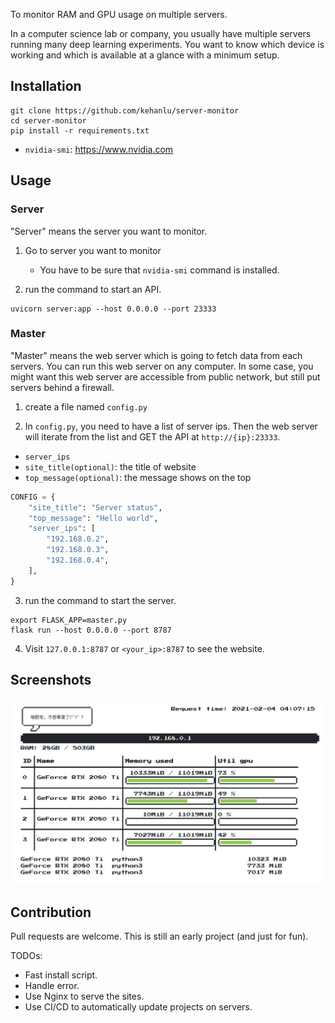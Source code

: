 To monitor RAM and GPU usage on multiple servers. 

In a computer science lab or company, you usually have multiple servers running many deep learning experiments. You want to know which device is working and which is available at a glance with a minimum setup.

## Installation

```shell
git clone https://github.com/kehanlu/server-monitor
cd server-monitor
pip install -r requirements.txt
```

- `nvidia-smi`: https://www.nvidia.com

## Usage

### Server

"Server" means the server you want to monitor.

1. Go to server you want to monitor
    - You have to be sure that `nvidia-smi` command is installed.

2. run the command to start an API.

```shell
uvicorn server:app --host 0.0.0.0 --port 23333
```

### Master

"Master" means the web server which is going to fetch data from each servers. You can run this web server on any computer. In some case, you might want this web server are accessible from public network, but still put servers behind a firewall.

1. create a file named `config.py`

2. In `config.py`, you need to have a list of server ips. Then the web server will iterate from the list and GET the API at `http://{ip}:23333`.

- `server_ips`
- `site_title(optional)`: the title of website
- `top_message(optional)`: the message shows on the top

```python
CONFIG = {
    "site_title": "Server status",
    "top_message": "Hello world",
    "server_ips": [
        "192.168.0.2",
        "192.168.0.3",
        "192.168.0.4",
    ],
}

```

3. run the command to start the server.

```shell
export FLASK_APP=master.py
flask run --host 0.0.0.0 --port 8787
```

4. Visit `127.0.0.1:8787` or `<your_ip>:8787` to see the website.

## Screenshots

![](screenshots/2021-02-04-04-07-46.png)

## Contribution

Pull requests are welcome. This is still an early project (and just for fun).

TODOs:

- Fast install script.
- Handle error.
- Use Nginx to serve the sites.
- Use CI/CD to automatically update projects on servers.